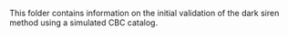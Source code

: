 This folder contains information on the initial validation of the dark siren method using a simulated CBC catalog. 

